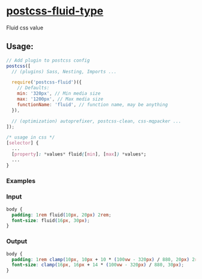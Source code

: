 # [postcss-fluid-type](https://www.npmjs.com/package/postcss-fluid-type)

Fluid css value

## Usage:

```javascript
// Add plugin to postcss config
postcss([
  // (plugins) Sass, Nesting, Imports ...

  require('postcss-fluid')({
    // Defaults:
    min: '320px', // Min media size
    max: '1200px', // Max media size
    functionName: 'fluid', // function name, may be anything
  }),

  // (optimization) autoprefixer, postcss-clean, css-mqpacker ...
]);
```

```css
/* usage in css */
[selector] {
  ...
  [property]: *values* fluid([min], [max]) *values*;
  ...
}
```

### Examples

### Input
```css
body {
  padding: 1rem fluid(10px, 20px) 2rem;
  font-size: fluid(16px, 30px);
}
```

### Output

```css
body {
  padding: 1rem clamp(10px, 10px + 10 * (100vw - 320px) / 880, 20px) 2rem;
  font-size: clamp(16px, 16px + 14 * (100vw - 320px) / 880, 30px);
}
```

